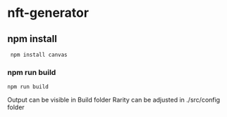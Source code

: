 # nft-generator

## npm install
```` npm install canvas````

### npm run build
```` npm run build ````

Output can be visible in Build folder 
Rarity can be adjusted in ./src/config folder 
